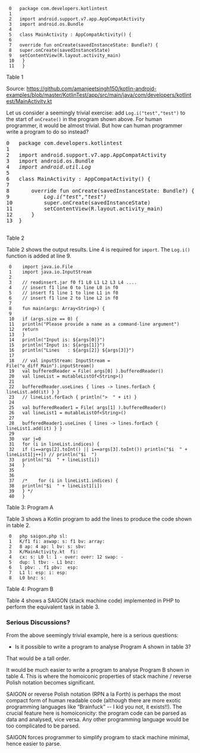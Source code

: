 ```
 0   package com.developers.kotlintest 
 1    
 2   import android.support.v7.app.AppCompatActivity 
 3   import android.os.Bundle 
 4    
 5   class MainActivity : AppCompatActivity() { 
 6    
 7   override fun onCreate(savedInstanceState: Bundle?) { 
 8   super.onCreate(savedInstanceState) 
 9   setContentView(R.layout.activity_main) 
 10   } 
 11   }
 ```
Table 1

Source: https://github.com/amanjeetsingh150/kotlin-android-examples/blob/master/KotlinTest/app/src/main/java/com/developers/kotlintest/MainActivity.kt

Let us consider a seemingly trivial exercise: add `Log.i("test","test")` to the start of `onCreate()` in the program shown above. For human programmer, it would be almost trivial. But how can human programmer write a program to do so instead?

<pre>
0   package com.developers.kotlintest
1   
2   import android.support.v7.app.AppCompatActivity
3   import android.os.Bundle
4   <i>import android.util.Log</i>
5  
6   class MainActivity : AppCompatActivity() {
7  
8       override fun onCreate(savedInstanceState: Bundle?) {
9           <i>Log.i("test","test")</i>
10          super.onCreate(savedInstanceState)
11          setContentView(R.layout.activity_main)
12      }
13  }

</pre>
Table 2

Table 2 shows the output results. Line 4 is required for `import`. The `Log.i()` function is added at line 9.

```
 0    import java.io.File 
 1    import java.io.InputStream 
 2    
 3    // readinsert.jar f0 f1 L0 L1 L2 L3 L4 .... 
 4    // insert f1 line 0 to line L0 in f0 
 5    // insert f1 line 1 to line L1 in f0 
 6    // insert f1 line 2 to line L2 in f0 
 7    
 8    fun main(args: Array<String>) { 
 9    
 10   if (args.size == 0) { 
 11   println("Please provide a name as a command-line argument") 
 12   return 
 13   } 
 14   println("Input is: ${args[0]}") 
 15   println("Input is: ${args[1]}") 
 16   println("Lines   : ${args[2]} ${args[3]}") 
 17    
 18   // val inputStream: InputStream = File("o_diff_Main").inputStream() 
 19   val bufferedReader = File( args[0] ).bufferedReader() 
 20   val lineList = mutableListOf<String>() 
 21    
 22   bufferedReader.useLines { lines -> lines.forEach { lineList.add(it) } } 
 23   // lineList.forEach { println(">  " + it) } 
 24    
 25   val bufferedReader1 = File( args[1] ).bufferedReader() 
 26   val lineList1 = mutableListOf<String>() 
 27    
 28   bufferedReader1.useLines { lines -> lines.forEach { lineList1.add(it) } } 
 29    
 30   var j=0 
 31   for (i in lineList.indices) { 
 32   if (i==args[2].toInt() || i==args[3].toInt()) println("$i  " + lineList1[j++]) // println("$i  ") 
 33   println("$i  " + lineList[i]) 
 34   } 
 35    
 36    
 37   /*	for (i in lineList1.indices) { 
 38   println("$i  " + lineList1[i]) 
 39   } */ 
 40   } 
```
Table 3: Program A

Table 3 shows a Kotlin program to add the lines to produce the code shown in table 2.

```
 0   php saigon.php sl: 
 1   K/f1 fi: aswap: s: f1 bv: array: 
 2   8 ap: 4 ap: l bv: s: sbv: 
 3   K/MainActivity.kt  fi: 
 4   cx: s: L0 l: 1 - over: over: 12 swap: - 
 5   dup: l tbv: - L1 bnz: 
 6   l pbv: . f1 pbv:  esp: 
 7   L1 l: esp: i: esp: 
 8   L0 bnz: s:
```
Table 4: Program B

Table 4 shows a SAIGON (stack machine code) implemented in PHP to perform the equivalent task in table 3. 


### Serious Discussions?

From the above seemingly trivial example, here is a serious questions:

- Is it possible to write a program to analyse Program A shown in table 3?

That would be a tall order.

It would be much easier to write a program to analyse Program B shown in table 4. This is where the homoiconic properties of stack machine / reverse Polish notation becomes significant.

SAIGON or reverse Polish notation (RPN a la Forth) is perhaps the most compact form of human readable code (although there are more exotic programming languages like “Brainfuck” -- I kid you not, it exists!!). The crucial feature here is homoiconicity: the program code can be parsed as data and analysed, vice versa. Any other programming language would be too complicated to be parsed.

SAIGON forces programmer to simplify program to stack machine minimal, hence easier to parse.
